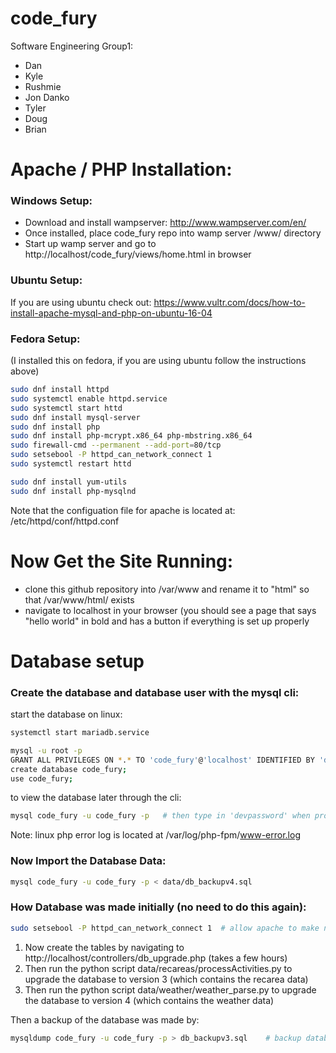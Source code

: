 # code_fury
Software Engineering Group1:
* Dan
* Kyle
* Rushmie
* Jon Danko
* Tyler
* Doug
* Brian

# Apache / PHP Installation:
### Windows Setup:
* Download and install wampserver: http://www.wampserver.com/en/
* Once installed, place code_fury repo into wamp server /www/ directory
* Start up wamp server and go to http://localhost/code_fury/views/home.html in browser

### Ubuntu Setup:
If you are using ubuntu check out: https://www.vultr.com/docs/how-to-install-apache-mysql-and-php-on-ubuntu-16-04

### Fedora Setup:
(I installed this on fedora, if you are using ubuntu follow the instructions above)
````bash
sudo dnf install httpd
sudo systemctl enable httpd.service
sudo systemctl start httd
sudo dnf install mysql-server
sudo dnf install php
sudo dnf install php-mcrypt.x86_64 php-mbstring.x86_64
sudo firewall-cmd --permanent --add-port=80/tcp
sudo setsebool -P httpd_can_network_connect 1
sudo systemctl restart httd

sudo dnf install yum-utils
sudo dnf install php-mysqlnd
````
Note that the configuation file for apache is located at: /etc/httpd/conf/httpd.conf

# Now Get the Site Running:
* clone this github repository into /var/www and rename it to "html" so that /var/www/html/ exists
* navigate to localhost in your browser (you should see a page that says "hello world" in bold and has a button if everything is set up properly


# Database setup
### Create the database and database user with the mysql cli:
start the database on linux:
````bash
systemctl start mariadb.service
````

````bash
mysql -u root -p
GRANT ALL PRIVILEGES ON *.* TO 'code_fury'@'localhost' IDENTIFIED BY 'devpassword';
create database code_fury;
use code_fury;
````

to view the database later through the cli:
````bash
mysql code_fury -u code_fury -p   # then type in 'devpassword' when prompted.
````

Note: linux php error log is located at /var/log/php-fpm/www-error.log

### Now Import the Database Data:
````bash
mysql code_fury -u code_fury -p < data/db_backupv4.sql
````

### How Database was made initially (no need to do this again):

````bash
sudo setsebool -P httpd_can_network_connect 1  # allow apache to make network calls (for curl)
````
1. Now create the tables by navigating to http://localhost/controllers/db_upgrade.php (takes a few hours)
2. Then run the python script data/recareas/processActivities.py to upgrade the database to version 3 (which contains the recarea data)
3. Then run the python script data/weather/weather_parse.py to upgrade the database to version 4 (which contains the weather data)

Then a backup of the database was made by:
````bash
mysqldump code_fury -u code_fury -p > db_backupv3.sql    # backup database
````
